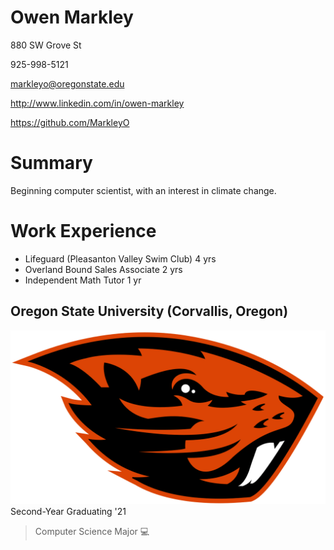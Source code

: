 # Owen Markley
880 SW Grove St

925-998-5121

markleyo@oregonstate.edu

http://www.linkedin.com/in/owen-markley

https://github.com/MarkleyO

# Summary
Beginning computer scientist, with an interest in climate change. 

# Work Experience
- Lifeguard (Pleasanton Valley Swim Club) 4 yrs
- Overland Bound Sales Associate 2 yrs
- Independent Math Tutor 1 yr

## Oregon State University (Corvallis, Oregon)
![Benny](pics/1200px-Oregon_State_Beavers_logo.svg.png)
Second-Year Graduating '21
>Computer Science Major :computer:
